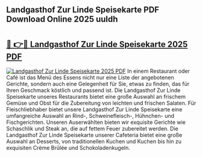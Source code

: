 ## Landgasthof Zur Linde Speisekarte PDF Download Online 2025 uuldh

# <h2><a href="http://gc9yn9.nevu.top/?p=Landgasthof+Zur+Linde+Speisekarte">🔗 👉🔴 Landgasthof Zur Linde Speisekarte 2025 PDF</a></h2>

[![Landgasthof Zur Linde Speisekarte 2025 PDF](https://i.imgur.com/dBaPXMq.png)](http://gc9yn9.nevu.top/?p=Landgasthof+Zur+Linde+Speisekarte)
In einem Restaurant oder Café ist das Menü des Essens nicht nur eine Liste der angebotenen Gerichte, sondern auch eine Gelegenheit für Sie, etwas zu finden, das für Ihren Geschmack köstlich und passend ist. Die Landgasthof Zur Linde Speisekarte unseres Restaurants bietet eine große Auswahl an frischem Gemüse und Obst für die Zubereitung von leichten und frischen Salaten. Für Fleischliebhaber bietet unsere Landgasthof Zur Linde Speisekarte eine umfangreiche Auswahl an Rind-, Schweinefleisch-, Hühnchen- und Fischgerichten. Unseren Auserwählten bieten wir exquisite Gerichte wie Schaschlik und Steak an, die auf fettem Feuer zubereitet werden. Die Landgasthof Zur Linde Speisekarte unserer Cafeteria bietet eine große Auswahl an Desserts, von traditionellen Kuchen und Kuchen bis hin zu exquisiten Crème Brûlée und Schokoladenkugeln.
